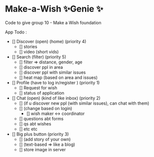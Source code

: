 # Make-a-Wish ✨Genie ✨

Code to give group 10 - Make a Wish foundation

App Todo :
- [] Discover (open) (home) (priority 4)
  - [] stories
  - []  video (short vids)
- []  Search (filter) (priority 5)
  - []  filter => distance, gender, age
  - []  discover ppl in area
  - []  discover ppl with similar issues
  - []  heat map (based on area and issues)
- []  Profile (have to log in/register ) (priority 1)
  - []  Request for wish
  - []  status of application
- []  Chat (open) (kind of like inbox) (priority 2)
  - []  (if u discover new ppl (with similar issues), can chat with them)
  - []  (change based on login)
    - []  wish maker <-> coordinator
  - []  questions abt forms
  - []  qs abt wishes
  - []  etc etc
- []  Big plus button (priority 3)
  - []  (add story of your own)
  - []  (text-based => like a blog)
  - []  store image in server 


